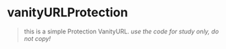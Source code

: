 # vanityURLProtection
> this is a simple Protection VanityURL.
*use the code for study only, do not copy!*
